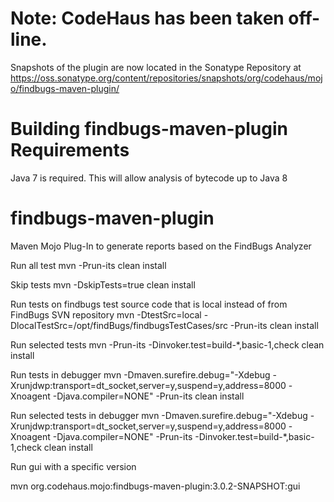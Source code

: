 # **Note:**  CodeHaus has been taken off-line.

Snapshots of the plugin are now located in the Sonatype Repository at https://oss.sonatype.org/content/repositories/snapshots/org/codehaus/mojo/findbugs-maven-plugin/

Building findbugs-maven-plugin Requirements
=====================

Java 7 is required.  This will allow analysis of bytecode up to Java 8



findbugs-maven-plugin
=====================

Maven Mojo Plug-In to generate reports based on the FindBugs Analyzer

Run all test
mvn -Prun-its clean install

Skip tests
mvn -DskipTests=true clean install

Run tests on findbugs test source code that is local instead of from FindBugs SVN repository
mvn -DtestSrc=local -DlocalTestSrc=/opt/findBugs/findbugsTestCases/src -Prun-its clean install
 

Run selected tests
mvn -Prun-its -Dinvoker.test=build-*,basic-1,check clean install


Run tests in debugger
mvn -Dmaven.surefire.debug="-Xdebug -Xrunjdwp:transport=dt_socket,server=y,suspend=y,address=8000 -Xnoagent -Djava.compiler=NONE" -Prun-its clean install 


Run selected tests in debugger
mvn -Dmaven.surefire.debug="-Xdebug -Xrunjdwp:transport=dt_socket,server=y,suspend=y,address=8000 -Xnoagent -Djava.compiler=NONE" -Prun-its -Dinvoker.test=build-*,basic-1,check clean install


Run gui with a specific version 

mvn org.codehaus.mojo:findbugs-maven-plugin:3.0.2-SNAPSHOT:gui 
